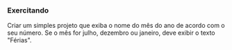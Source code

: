 ### Exercitando

Criar um simples projeto que exiba o nome do mês do ano de acordo com o seu número. Se o mês for julho, dezembro ou janeiro, deve exibir o texto "Férias".
